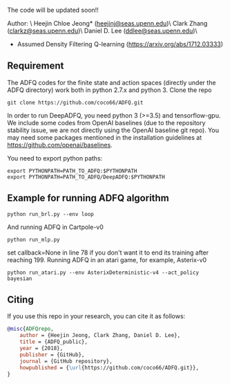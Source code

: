 The code will be updated soon!!

Author: \\
Heejin Chloe Jeong* (heejinj@seas.upenn.edu)\\
Clark Zhang (clarkz@seas.upenn.edu)\\
Daniel D. Lee (ddlee@seas.upenn.edu)\\

* Assumed Density Filtering Q-learning (https://arxiv.org/abs/1712.03333)

## Requirement 
The ADFQ codes for the finite state and action spaces (directly under the ADFQ directory) work both in python 2.7.x and python 3.
Clone the repo
```
git clone https://github.com/coco66/ADFQ.git
```
In order to run DeepADFQ, you need python 3 (>=3.5) and tensorflow-gpu.
We include some codes from OpenAI baselines (due to the repository stability issue, we are not directly using the OpenAI baseline git repo). You may need some packages mentioned in the installation guidelines at https://github.com/openai/baselines. 

You need to export python paths:
```
export PYTHONPATH=PATH_TO_ADFQ:$PYTHONPATH
export PYTHONPATH=PATH_TO_ADFQ/DeepADFQ:$PYTHONPATH
```

## Example for running ADFQ algorithm

```
python run_brl.py --env loop
```
And running ADFQ in Cartpole-v0
```
python run_mlp.py
```
set callback=None in line 78 if you don't want it to end its training after reaching 199.
Running ADFQ in an atari game, for example, Asterix-v0
```
python run_atari.py --env AsterixDeterministic-v4 --act_policy bayesian
```
## Citing
If you use this repo in your research, you can cite it as follows:
```bibtex
@misc{ADFQrepo,
    author = {Heejin Jeong, Clark Zhang, Daniel D. Lee},
    title = {ADFQ_public},
    year = {2018},
    publisher = {GitHub},
    journal = {GitHub repository},
    howpublished = {\url{https://github.com/coco66/ADFQ.git}},
}

```
